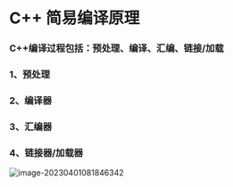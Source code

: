 # C++ 简易编译原理

### C++编译过程包括：预处理、编译、汇编、链接/加载

### 1、预处理



### 2、编译器



### 3、汇编器



### 4、链接器/加载器

![image-20230401081846342](https://gitee.com/citrus_sugar/image-upload/raw/master/image-20230401081846342.png)

